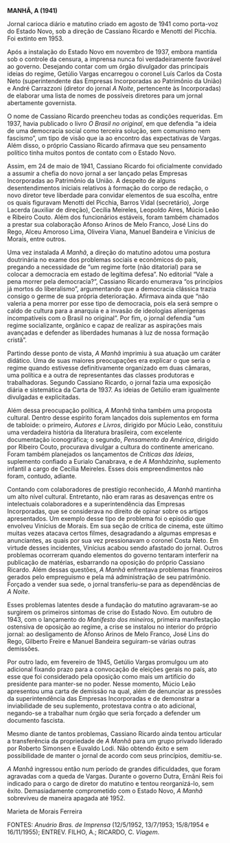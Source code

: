 **MANHÃ, A (1941)**

Jornal carioca diário e matutino criado em agosto de 1941 como porta-voz
do Estado Novo, sob a direção de Cassiano Ricardo e Menotti del Picchia.
Foi extinto em 1953.

Após a instalação do Estado Novo em novembro de 1937, embora mantida sob
o controle da censura, a imprensa nunca foi verdadeiramente favorável ao
governo. Desejando contar com um órgão divulgador das principais ideias
do regime, Getúlio Vargas encarregou o coronel Luís Carlos da Costa Neto
(superintendente das Empresas Incorporadas ao Patrimônio da União) e
André Carrazzoni (diretor do jornal *A Noite*, pertencente às
Incorporadas) de elaborar uma lista de nomes de possíveis diretores para
um jornal abertamente governista.

O nome de Cassiano Ricardo preencheu todas as condições requeridas. Em
1937, havia publicado o livro *O Brasil no original*, em que defendia “a
ideia de uma democracia social como terceira solução, sem comunismo nem
fascismo”, um tipo de visão que ia ao encontro das expectativas de
Vargas. Além disso, o próprio Cassiano Ricardo afirmava que seu
pensamento político tinha muitos pontos de contato com o Estado Novo.

Assim, em 24 de maio de 1941, Cassiano Ricardo foi oficialmente
convidado a assumir a chefia do novo jornal a ser lançado pelas Empresas
Incorporadas ao Patrimônio da União. A despeito de alguns
desentendimentos iniciais relativos à formação do corpo de redação, o
novo diretor teve liberdade para convidar elementos de sua escolha,
entre os quais figuravam Menotti del Picchia, Barros Vidal (secretário),
Jorge Lacerda (auxiliar de direção), Cecília Meireles, Leopoldo Aires,
Múcio Leão e Ribeiro Couto. Além dos funcionários estáveis, foram também
chamados a prestar sua colaboração Afonso Arinos de Melo Franco, José
Lins do Rego, Alceu Amoroso Lima, Oliveira Viana, Manuel Bandeira e
Vinícius de Morais, entre outros.

Uma vez instalada *A Manhã*, a direção do matutino adotou uma postura
doutrinária no exame dos problemas sociais e econômicos do país,
pregando a necessidade de “um regime forte (não ditatorial) para se
colocar a democracia em estado de legítima defesa”. No editorial “Vale a
pena morrer pela democracia?”, Cassiano Ricardo enumerava “os princípios
já mortos do liberalismo”, argumentando que a democracia clássica trazia
consigo o germe de sua própria deterioração. Afirmava ainda que “não
valeria a pena morrer por esse tipo de democracia, pois ela será sempre
o caldo de cultura para a anarquia e a invasão de ideologias alienígenas
incompatíveis com o Brasil no original”. Por fim, o jornal defendia “um
regime socializante, orgânico e capaz de realizar as aspirações mais
avançadas e defender as liberdades humanas à luz de nossa formação
cristã”.

Partindo desse ponto de vista, *A Manhã* imprimiu à sua atuação um
caráter didático. Uma de suas maiores preocupações era explicar o que
seria o regime quando estivesse definitivamente organizado em duas
câmaras, uma política e a outra de representantes das classes produtoras
e trabalhadoras. Segundo Cassiano Ricardo, o jornal fazia uma exposição
diária e sistemática da Carta de 1937. As ideias de Getúlio eram
igualmente divulgadas e explicitadas.

Além dessa preocupação política, *A Manhã* tinha também uma proposta
cultural. Dentro desse espírito foram lançados dois suplementos em forma
de tabloide: o primeiro, *Autores e Livros*, dirigido por Múcio Leão,
constituiu uma verdadeira história da literatura brasileira, com
excelente documentação iconográfica; o segundo, *Pensamento da América*,
dirigido por Ribeiro Couto, procurava divulgar a cultura do continente
americano. Foram também planejados os lançamentos de *Críticas das
Ideias*, suplemento confiado a Eurialo Canabrava, e de *A Manhãzinha*,
suplemento infantil a cargo de Cecília Meireles. Esses dois
empreendimentos não foram, contudo, adiante.

Contando com colaboradores de prestígio reconhecido, *A Manhã* mantinha
um alto nível cultural. Entretanto, não eram raras as desavenças entre
os intelectuais colaboradores e a superintendência das Empresas
Incorporadas, que se considerava no direito de opinar sobre os artigos
apresentados. Um exemplo desse tipo de problema foi o episódio que
envolveu Vinícius de Morais. Em sua seção de crítica de cinema, este
último muitas vezes atacava certos filmes, desagradando a algumas
empresas e anunciantes, as quais por sua vez pressionavam o coronel
Costa Neto. Em virtude desses incidentes, Vinícius acabou sendo afastado
do jornal. Outros problemas ocorreram quando elementos do governo
tentaram interferir na publicação de matérias, esbarrando na oposição do
próprio Cassiano Ricardo. Além dessas questões, *A Manhã* enfrentava
problemas financeiros gerados pelo empreguismo e pela má administração
de seu patrimônio. Forçado a vender sua sede, o jornal transferiu-se
para as dependências de *A Noite*.

Esses problemas latentes desde a fundação do matutino agravaram-se ao
surgirem os primeiros sintomas de crise do Estado Novo. Em outubro de
1943, com o lançamento do *Manifesto dos mineiros*, primeira
manifestação ostensiva de oposição ao regime, a crise se instalou no
interior do próprio jornal: ao desligamento de Afonso Arinos de Melo
Franco, José Lins do Rego, Gilberto Freire e Manuel Bandeira seguiram-se
várias outras demissões.

Por outro lado, em fevereiro de 1945, Getúlio Vargas promulgou um ato
adicional fixando prazo para a convocação de eleições gerais no país,
ato esse que foi considerado pela oposição como mais um artifício do
presidente para manter-se no poder. Nesse momento, Múcio Leão apresentou
uma carta de demissão na qual, além de denunciar as pressões da
superintendência das Empresas Incorporadas e de demonstrar a
inviabilidade de seu suplemento, protestava contra o ato adicional,
negando-se a trabalhar num órgão que seria forçado a defender um
documento fascista.

Mesmo diante de tantos problemas, Cassiano Ricardo ainda tentou
articular a transferência da propriedade de *A Manhã* para um grupo
privado liderado por Roberto Simonsen e Euvaldo Lodi. Não obtendo êxito
e sem possibilidade de manter o jornal de acordo com seus princípios,
demitiu-se.

*A Manhã* ingressou então num período de grandes dificuldades, que foram
agravadas com a queda de Vargas. Durante o governo Dutra, Ernâni Reis
foi indicado para o cargo de diretor do matutino e tentou reorganizá-lo,
sem êxito. Demasiadamente comprometido com o Estado Novo, *A Manhã*
sobreviveu de maneira apagada até 1952.

Marieta de Morais Ferreira

FONTES: *Anuário Bras. de Imprensa* (12/5/1952, 13/7/1953; 15/8/1954 e
16/11/1955); ENTREV. FILHO, A.; RICARDO, C. *Viagem*.
